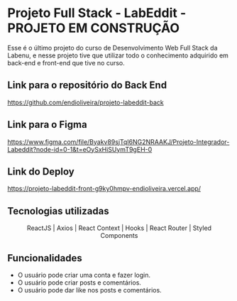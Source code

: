 # Projeto Full Stack - LabEddit - PROJETO EM CONSTRUÇÃO

Esse é o último projeto do curso de Desenvolvimento Web Full Stack da Labenu, e nesse projeto tive que utilizar todo o conhecimento adquirido em back-end e front-end que tive no curso.

## Link para o repositório do Back End
https://github.com/endioliveira/projeto-labeddit-back

## Link para o Figma
https://www.figma.com/file/Byakv89sjTqI6NG2NRAAKJ/Projeto-Integrador-Labeddit?node-id=0-1&t=eOySxHiSUymT9gEH-0

## Link do Deploy
https://projeto-labeddit-front-g9ky0hmpv-endioliveira.vercel.app/

## Tecnologias utilizadas
<div align="center">
ReactJS | Axios | React Context | Hooks | React Router | Styled Components 
</div>

## Funcionalidades
 - O usuário pode criar uma conta e fazer login.
 - O usuário pode criar posts e comentários.
 - O usuário pode dar like nos posts e comentários.
